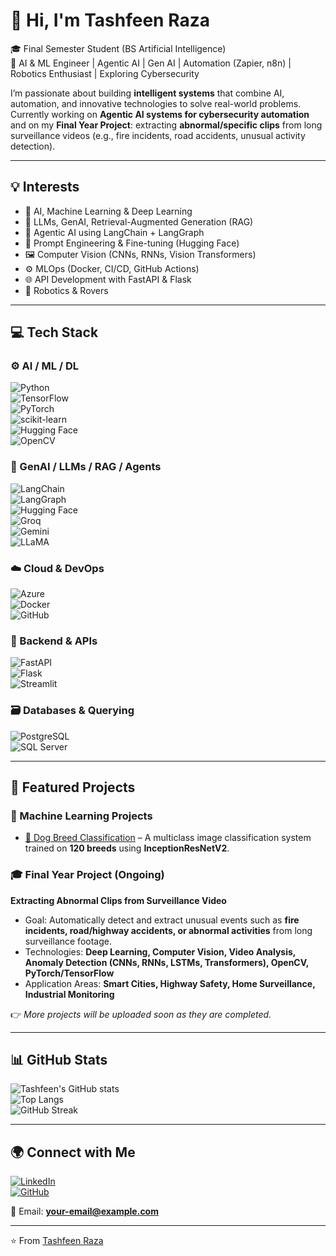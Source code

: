 # 👋 Hi, I'm Tashfeen Raza  

🎓 Final Semester Student (BS Artificial Intelligence)  
🚀 AI & ML Engineer | Agentic AI | Gen AI | Automation (Zapier, n8n) | Robotics Enthusiast | Exploring Cybersecurity  

I’m passionate about building **intelligent systems** that combine AI, automation, and innovative technologies to solve real-world problems.  
Currently working on **Agentic AI systems for cybersecurity automation** and on my **Final Year Project**: extracting **abnormal/specific clips** from long surveillance videos (e.g., fire incidents, road accidents, unusual activity detection).  

---

## 💡 Interests  
- 🤖 AI, Machine Learning & Deep Learning  
- 🧠 LLMs, GenAI, Retrieval-Augmented Generation (RAG)  
- 🔄 Agentic AI using LangChain + LangGraph  
- 🧪 Prompt Engineering & Fine-tuning (Hugging Face)  
- 🖼️ Computer Vision (CNNs, RNNs, Vision Transformers)  
- ⚙️ MLOps (Docker, CI/CD, GitHub Actions)  
- 🌐 API Development with FastAPI & Flask  
- 🤖 Robotics & Rovers  

---

## 💻 Tech Stack  

### ⚙️ AI / ML / DL  
![Python](https://img.shields.io/badge/Python-3776AB?logo=python&logoColor=white)  
![TensorFlow](https://img.shields.io/badge/TensorFlow-FF6F00?logo=tensorflow&logoColor=white)  
![PyTorch](https://img.shields.io/badge/PyTorch-EE4C2C?logo=pytorch&logoColor=white)  
![scikit-learn](https://img.shields.io/badge/scikit--learn-F7931E?logo=scikitlearn&logoColor=white)  
![Hugging Face](https://img.shields.io/badge/HuggingFace-FFD21E?logo=huggingface&logoColor=black)  
![OpenCV](https://img.shields.io/badge/OpenCV-27338e?logo=opencv&logoColor=white)  

### 🤖 GenAI / LLMs / RAG / Agents  
![LangChain](https://img.shields.io/badge/LangChain-0FA295?logo=python&logoColor=white)  
![LangGraph](https://img.shields.io/badge/LangGraph-000000?logo=graph&logoColor=white)  
![Hugging Face](https://img.shields.io/badge/HuggingFace-FFD21E?logo=huggingface&logoColor=black)  
![Groq](https://img.shields.io/badge/Groq-EF3C2D?logoColor=white)  
![Gemini](https://img.shields.io/badge/Gemini-4285F4?logo=google&logoColor=white)  
![LLaMA](https://img.shields.io/badge/LLaMA-000000?logo=meta&logoColor=white)  

### ☁️ Cloud & DevOps  
![Azure](https://img.shields.io/badge/Azure-0078D4?logo=microsoftazure&logoColor=white)  
![Docker](https://img.shields.io/badge/Docker-2496ED?logo=docker&logoColor=white)  
![GitHub](https://img.shields.io/badge/GitHub-181717?logo=github&logoColor=white)  

### 🧰 Backend & APIs  
![FastAPI](https://img.shields.io/badge/FastAPI-009688?logo=fastapi&logoColor=white)  
![Flask](https://img.shields.io/badge/Flask-000000?logo=flask&logoColor=white)  
![Streamlit](https://img.shields.io/badge/Streamlit-FF4B4B?logo=streamlit&logoColor=white)  

### 🗃️ Databases & Querying  
![PostgreSQL](https://img.shields.io/badge/PostgreSQL-4169E1?logo=postgresql&logoColor=white)  
![SQL Server](https://img.shields.io/badge/SQL%20Server-CC2927?logo=microsoftsqlserver&logoColor=white)  

---

## 📌 Featured Projects  

### 🧠 Machine Learning Projects  
- [🐶 Dog Breed Classification](https://github.com/tashfeenraza297/Dog-Breed-Classification) – A multiclass image classification system trained on **120 breeds** using **InceptionResNetV2**.  

### 🎓 Final Year Project (Ongoing)  
**Extracting Abnormal Clips from Surveillance Video**  
- Goal: Automatically detect and extract unusual events such as **fire incidents, road/highway accidents, or abnormal activities** from long surveillance footage.  
- Technologies: **Deep Learning, Computer Vision, Video Analysis, Anomaly Detection (CNNs, RNNs, LSTMs, Transformers), OpenCV, PyTorch/TensorFlow**  
- Application Areas: **Smart Cities, Highway Safety, Home Surveillance, Industrial Monitoring**  

👉 *More projects will be uploaded soon as they are completed.*  

---

## 📊 GitHub Stats  

![Tashfeen's GitHub stats](https://github-readme-stats.vercel.app/api?username=tashfeenraza297&show_icons=true&theme=tokyonight)  
![Top Langs](https://github-readme-stats.vercel.app/api/top-langs/?username=tashfeenraza297&layout=compact&theme=tokyonight)  
![GitHub Streak](https://github-readme-streak-stats.herokuapp.com/?user=tashfeenraza297&theme=tokyonight)  

---

## 🌍 Connect with Me  

[![LinkedIn](https://img.shields.io/badge/LinkedIn-0A66C2?logo=linkedin&logoColor=white)](https://www.linkedin.com/in/tashfeen-raza-2a8b35253)  
[![GitHub](https://img.shields.io/badge/GitHub-000?logo=github&logoColor=white)](https://github.com/tashfeenraza297)  

📧 Email: **your-email@example.com**  

---

⭐️ From [Tashfeen Raza](https://github.com/tashfeenraza297)  
